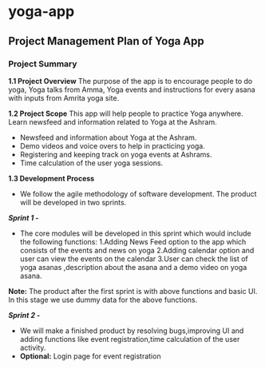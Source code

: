 # yoga-app
## Project Management Plan of  Yoga App

### Project Summary
	
**1.1 Project Overview**
The purpose of the app is to encourage people to do yoga, Yoga talks from Amma, Yoga events and instructions for every asana with inputs from Amrita yoga site.

**1.2 Project Scope**
	This app will help people to practice Yoga anywhere. Learn newsfeed and information related to Yoga at the Ashram.
* Newsfeed and information about Yoga at the Ashram.
* Demo videos and voice overs to help in practicing yoga.
* Registering and keeping track on yoga events at Ashrams.
* Time calculation of the user yoga sessions.

**1.3 Development Process**
* We follow the agile methodology of software development. The product will be developed in two sprints.

***Sprint 1 -***
* The core modules will be developed in this sprint which would include the following functions: 
1.Adding News Feed option to the app which consists of the events and news on yoga
2.Adding calendar option and user can view the events on the calendar
3.User can check the list of yoga asanas ,description about the asana  and a demo video on yoga asana.

****Note:**** The product after the first sprint is with above functions and basic UI. 
In this stage we use dummy data for the above functions. 


***Sprint 2 -***
* We will make a finished product by resolving bugs,improving UI and adding functions like event registration,time calculation of the user activity.
* ****Optional:**** Login page for event registration
